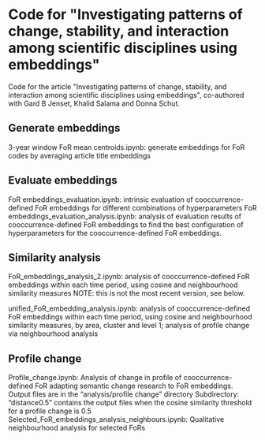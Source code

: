 # Code for "Investigating patterns of change, stability, and interaction among scientific disciplines using embeddings"
Code for the article "Investigating patterns of change, stability, and interaction among scientific disciplines using embeddings", co-authored with Gard B Jenset, Khalid Salama and Donna Schut.

## Generate embeddings
3-year window FoR mean centroids.ipynb: generate embeddings for FoR codes by averaging article title embeddings

## Evaluate embeddings
FoR embeddings_evaluation.ipynb: intrinsic evaluation of cooccurrence-defined FoR embeddings for different combinations of hyperparameters
FoR embeddings_evaluation_analysis.ipynb: analysis of evaluation results of cooccurrence-defined FoR embeddings to find the best configuration of hyperparameters for the cooccurrence-defined FoR embeddings.

## Similarity analysis
FoR_embeddings_analysis_2.ipynb: analysis of cooccurrence-defined FoR embeddings within each time period, using cosine and neighbourhood similarity measures NOTE: this is not the most recent version, see below.

unified_FoR_embedding_analysis.ipynb: analysis of cooccurrence-defined FoR embeddings within each time period, using cosine and neighbourhood similarity measures, by area, cluster and level 1; analysis of profile change via neighbourhood analysis

## Profile change
Profile_change.ipynb: Analysis of change in profile of cooccurrence-defined FoR adapting semantic change research to FoR embeddings.
Output files are in the “analysis/profile change” directory
Subdirectory: “distance0.5” contains the output files when the cosine similarity threshold for a profile change is 0.5
Selected_FoR_embeddings_analysis_neighbours.ipynb: Qualitative neighbourhood analysis for selected FoRs
